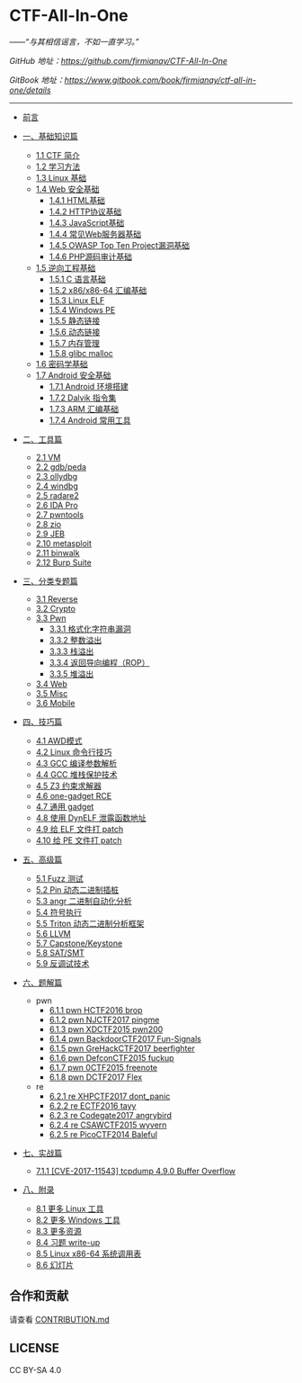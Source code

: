 # CTF-All-In-One

*——“与其相信谣言，不如一直学习。”*

*GitHub 地址：https://github.com/firmianay/CTF-All-In-One*

*GitBook 地址：https://www.gitbook.com/book/firmianay/ctf-all-in-one/details*

---

- [前言](doc/0_preface.md)

- [一、基础知识篇](doc/1_basic.md)
  - [1.1 CTF 简介](doc/1.1_ctf.md)
  - [1.2 学习方法](doc/1.2_how_to_learn.md)
  - [1.3 Linux 基础](doc/1.3_linux_basic.md)
  - [1.4 Web 安全基础](doc/1.4_web_basic.md)
    - [1.4.1 HTML基础](doc/1.4.1_html_basic.md)
    - [1.4.2 HTTP协议基础](doc/1.4.2_http_basic.md)
    - [1.4.3 JavaScript基础](doc/1.4.3_javascript_basic.md)
    - [1.4.4 常见Web服务器基础](doc/1.4.4_webserver_basic.md)
    - [1.4.5 OWASP Top Ten Project漏洞基础](doc/1.4.5_owasp_basic.md)
    - [1.4.6 PHP源码审计基础](doc/1.4.6_php_basic.md)
  - [1.5 逆向工程基础](doc/1.5_reverse_basic.md)
    - [1.5.1 C 语言基础](doc/1.5.1_c_basic.md)
    - [1.5.2 x86/x86-64 汇编基础](doc/1.5.2_x86&x64.md)
    - [1.5.3 Linux ELF](doc/1.5.3_elf.md)
    - [1.5.4 Windows PE](doc/1.5.4_pe.md)
    - [1.5.5 静态链接](doc/1.5.5_static_link.md)
    - [1.5.6 动态链接](doc/1.5.6_dynamic_link.md)
    - [1.5.7 内存管理](doc/1.5.7_memory.md)
    - [1.5.8 glibc malloc](doc/1.5.8_glibc_malloc.md)
  - [1.6 密码学基础](doc/1.6_crypto_basic.md)
  - [1.7 Android 安全基础](doc/1.7_android_basic.md)
    - [1.7.1 Android 环境搭建](doc/1.7.1_android_env.md)
    - [1.7.2 Dalvik 指令集](doc/1.7.2_dalvik.md)
    - [1.7.3 ARM 汇编基础](doc/1.7.3_arm.md)
    - [1.7.4 Android 常用工具](doc/1.7.4_android_tools.md)

- [二、工具篇](doc/2_tools.md)
  - [2.1 VM](doc/2.1_vm.md)
  - [2.2 gdb/peda](doc/2.2_gdb.md)
  - [2.3 ollydbg](doc/2.3_ollydbg.md)
  - [2.4 windbg](doc/2.4_windbg.md)
  - [2.5 radare2](doc/2.5_radare2.md)
  - [2.6 IDA Pro](doc/2.6_idapro.md)
  - [2.7 pwntools](doc/2.7_pwntools.md)
  - [2.8 zio](doc/2.8_zio.md)
  - [2.9 JEB](doc/2.9_jeb.md)
  - [2.10 metasploit](doc/2.10_metasploit.md)
  - [2.11 binwalk](doc/2.11_binwalk.md)
  - [2.12 Burp Suite](doc/2.12_burpsuite.md)

- [三、分类专题篇](doc/3_topics.md)
  - [3.1 Reverse](doc/3.1_reverse.md)
  - [3.2 Crypto](doc/3.2_crypto.md)
  - [3.3 Pwn](doc/3.3_pwn.md)
    - [3.3.1 格式化字符串漏洞](doc/3.3.1_format_string.md)
    - [3.3.2 整数溢出](doc/3.3.2_integer_overflow.md)
    - [3.3.3 栈溢出](doc/3.3.3_stack_overflow.md)
    - [3.3.4 返回导向编程（ROP）](doc/3.3.4_rop.md)
    - [3.3.5 堆溢出](doc/3.3.5_heap_overflow.md)
  - [3.4 Web](doc/3.4_web.md)
  - [3.5 Misc](doc/3.5_misc.md)
  - [3.6 Mobile](doc/3.6_mobile.md)

- [四、技巧篇](doc/4_tips.md)
  - [4.1 AWD模式](doc/4.1_AWD.md)
  - [4.2 Linux 命令行技巧](doc/4.2_Linux_terminal_tips.md)
  - [4.3 GCC 编译参数解析](doc/4.3_gcc_arg.md)
  - [4.4 GCC 堆栈保护技术](doc/4.4_gcc_sec.md)
  - [4.5 Z3 约束求解器](doc/4.5_z3.md)
  - [4.6 one-gadget RCE](doc/4.6_one-gadget_rce.md)
  - [4.7 通用 gadget](doc/4.7_common_gadget.md)
  - [4.8 使用 DynELF 泄露函数地址](doc/4.8_dynelf.md)
  - [4.9 给 ELF 文件打 patch](doc/4.9_patch_elf.md)
  - [4.10 给 PE 文件打 patch](doc/4.10_patch_pe.md)

- [五、高级篇](doc/5_advanced.md)
  - [5.1 Fuzz 测试](doc/5.1_fuzz.md)
  - [5.2 Pin 动态二进制插桩](doc/5.2_pin.md)
  - [5.3 angr 二进制自动化分析](doc/5.3_angr.md)
  - [5.4 符号执行](doc/5.4_symbolic.md)
  - [5.5 Triton 动态二进制分析框架](doc/5.5_triton.md)
  - [5.6 LLVM](doc/5.6_llvm.md)
  - [5.7 Capstone/Keystone](doc/5.7_cap-keystone.md)
  - [5.8 SAT/SMT](doc/5.8_sat-smt.md)
  - [5.9 反调试技术](doc/5.9_antidbg.md)

- [六、题解篇](doc/6_writeup.md)
  - pwn
    - [6.1.1 pwn HCTF2016 brop](doc/6.1.1_pwn_hctf2016_brop.md)
    - [6.1.2 pwn NJCTF2017 pingme](doc/6.1.2_pwn_njctf2017_pingme.md)
    - [6.1.3 pwn XDCTF2015 pwn200](doc/6.1.3_pwn_xdctf2015_pwn200.md)
    - [6.1.4 pwn BackdoorCTF2017 Fun-Signals](doc/6.1.4_pwn_backdoorctf2017_fun_signals.md)
    - [6.1.5 pwn GreHackCTF2017 beerfighter](doc/6.1.5_pwn_grehackctf2017_beerfighter.md)
    - [6.1.6 pwn DefconCTF2015 fuckup](doc/6.1.6_pwn_defconctf2015_fuckup.md)
    - [6.1.7 pwn 0CTF2015 freenote](doc/6.1.7_pwn_0ctf2015_freenote.md)
    - [6.1.8 pwn DCTF2017 Flex](doc/6.1.8_pwn_dctf2017_flex.md)
  - re
    - [6.2.1 re XHPCTF2017 dont_panic](doc/6.2.1_re_xhpctf2017_dont_panic.md)
    - [6.2.2 re ECTF2016 tayy](doc/6.2.2_re_ectf2016_tayy.md)
    - [6.2.3 re Codegate2017 angrybird](doc/6.2.3_re_codegate2017_angrybird.md)
    - [6.2.4 re CSAWCTF2015 wyvern](doc/6.2.4_re_csawctf2015_wyvern.md)
    - [6.2.5 re PicoCTF2014 Baleful](doc/6.2.5_re_picoctf2014_baleful.md)

- [七、实战篇](doc/7_exploit.md)
  - [7.1.1 [CVE-2017-11543] tcpdump 4.9.0 Buffer Overflow](doc/7.1.1_tcpdump_2017-11543.md)

- [八、附录](doc/8_appendix.md)
  - [8.1 更多 Linux 工具](doc/8.1_Linuxtools.md)
  - [8.2 更多 Windows 工具](doc/8.2_wintools.md)
  - [8.3 更多资源](doc/8.3_books&blogs.md)
  - [8.4 习题 write-up](doc/8.4_writeup.md)
  - [8.5 Linux x86-64 系统调用表](doc/8.5_syscall.md)
  - [8.6 幻灯片](doc/8.6_slides.md)


合作和贡献
---
请查看 [CONTRIBUTION.md](CONTRIBUTION.md)

LICENSE
---
CC BY-SA 4.0
